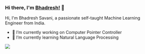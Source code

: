 ### Hi there, I'm [Bhadresh!](https://bhadereshsavani.github.io) 👋

Hi, I'm Bhadresh Savani, a passionate self-taught Machine Learning Engineer from India.

- 🔭 I’m currently working on Computer Pointer Controller
- 🌱 I’m currently learning Natural Language Processing

 <ceter> <img src="https://github-readme-stats.vercel.app/api?username=bhadreshpsavani&&show_icons=true&title_color=ffffff&icon_color=bb2acf&text_color=daf7dc&bg_color=151515">
